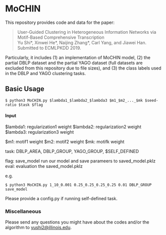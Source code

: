 # MoCHIN

This repository provides code and data for the paper:<br>
> User-Guided Clustering in Heterogeneous Information Networks via Motif-Based Comprehensive Transcription<br>
> Yu Shi*, Xinwei He*, Naijing Zhang*, Carl Yang, and Jiawei Han.<br>
> Submitted to ECMLPKDD 2019.<br>

Particularly, it includes 
(1) an implementation of MoCHIN model, 
(2) the partial DBLP dataset and the partial YAGO dataset (full datasets are excluded from this repository due to file sizes), and 
(3) the class labels used in the DBLP and YAGO clustering tasks.

## Basic Usage
	$ python3 MoCHIN.py $lambda1_$lambda2_$lambda3 $m1_$m2_..._$mk $seed-ratio $task $flag

#### Input

$lambda1: regularization1 weight
$lambda2: regularization2 weight
$lambda3: regularization3 weight

$m1: motif1 weight
$m2: motif2 weight
$mk: motifk weight

task: DBLP_AREA, DBLP_GROUP, YAGO_GROUP, $SELF_DEFINED

flag: save_model	run our model and save parameers to saved_model.pklz
      eval:	evaluation the saved_model.pklz

e.g.

	$ python3 MoCHIN.py 1_10_0.001 0.25_0.25_0.25_0.25 0.01 DBLP_GROUP save_model

Please provide a config.py if running self-defined task.


### Miscellaneous

Please send any questions you might have about the codes and/or the algorithm to <yushi2@illinois.edu>.

